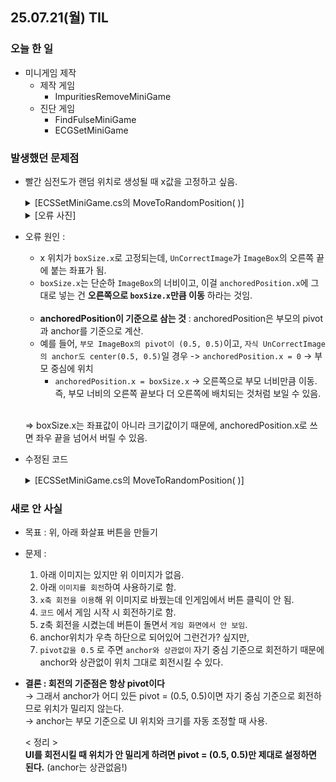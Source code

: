 ## 25.07.21(월) TIL
### 오늘 한 일
- 미니게임 제작
  - 제작 게임
    - ImpuritiesRemoveMiniGame
  - 진단 게임
    - FindFulseMiniGame
    - ECGSetMiniGame

### 발생했던 문제점
- 빨간 심전도가 랜덤 위치로 생성될 때 x값을 고정하고 싶음.

  <details>
    <summary>[ECSSetMiniGame.cs의 MoveToRandomPosition( )]</summary>

  ```csharp
  private void MoveToRandomPosition()
  {
    Vector2 boxSize = ImageBox.rect.size;
    Vector2 randomPos = new Vector2(boxSize.x, Random.Range(-boxSize.y / 2f, boxSize.y / 2f));
      
    UnCorrectImage.anchoredPosition = randomPos;
  }

  ```
  </details>

  <details>
     <summary>[오류 사진]</summary>
     
    <img width="835" height="774" alt="image" src="https://github.com/user-attachments/assets/f3b93963-1cb6-4169-aa32-b7773ec2fe90" />
   </details>

- 오류 원인 :
   - x 위치가 `boxSize.x`로 고정되는데, `UnCorrectImage`가 `ImageBox`의 오른쪽 끝에 붙는 좌표가 됨.
   - `boxSize.x`는 단순하 `ImageBox`의 너비이고, 이걸 `anchoredPosition.x`에 그대로 넣는 건 __오른쪽으로 `boxSize.x`만큼 이동__ 하라는 것임.
      <br> <br>
   - __anchoredPosition이 기준으로 삼는 것__ : anchoredPosition은 부모의 pivot과 anchor를 기준으로 계산.
   - 예를 들어, `부모 ImageBox의 pivot이 (0.5, 0.5)`이고, `자식 UnCorrectImage의 anchor도 center(0.5, 0.5)`일 경우 -> `anchoredPosition.x = 0` → 부모 중심에 위치 <br>
     - `anchoredPosition.x = boxSize.x` → 오른쪽으로 부모 너비만큼 이동. 즉, 부모 너비의 오른쪽 끝보다 더 오른쪽에 배치되는 것처럼 보일 수 있음.
      <br> <br>
      
   => boxSize.x는 좌표값이 아니라 크기값이기 때문에, anchoredPosition.x로 쓰면 좌우 끝을 넘어서 버릴 수 있음.

- 수정된 코드
  <details>
    <summary>[ECSSetMiniGame.cs의 MoveToRandomPosition( )]</summary>

    ```csharp
    private void MoveToRandomPosition()
    {
        Vector2 currentPos = unCorrectImage.anchoredPosition;
        float randomY = Random.Range((-imageBox.rect.height + unImageBox.rect.height) / 2f, (imageBox.rect.height - unImageBox.rect.height) / 2f);
    
        unCorrectImage.anchoredPosition = new Vector2(currentPos.x, randomY);
    }
    ```
  </details>

### 새로 안 사실
- 목표 : 위, 아래 화살표 버튼을 만들기
- 문제 :
  1. 아래 이미지는 있지만 위 이미지가 없음.
  2. 아래 `이미지를 회전`하여 사용하기로 함.
  3. `x축 회전을 이용`해 위 이미지로 바꿨는데 인게임에서 버튼 클릭이 안 됨.
  4. `코드` 에서 게임 시작 시 회전하기로 함.
  5. z축 회전을 시켰는데 버튼이 돌면서 `게임 화면에서 안 보임`.
  6. anchor위치가 우측 하단으로 되어있어 그런건가? 싶지만,
  7. `pivot값을 0.5` 로 주면 `anchor와 상관없이` 자기 중심 기준으로 회전하기 때문에 anchor와 상관없이 위치 그대로 회전시킬 수 있다.
- __결론 : 회전의 기준점은 항상 pivot이다__ <br>
→ 그래서 anchor가 어디 있든 pivot = (0.5, 0.5)이면 자기 중심 기준으로 회전하므로 위치가 밀리지 않는다. <br>
→ anchor는 부모 기준으로 UI 위치와 크기를 자동 조정할 때 사용. <br>

  < 정리 > <br>
  __UI를 회전시킬 때 위치가 안 밀리게 하려면 pivot = (0.5, 0.5)만 제대로 설정하면 된다.__ (anchor는 상관없음!)
